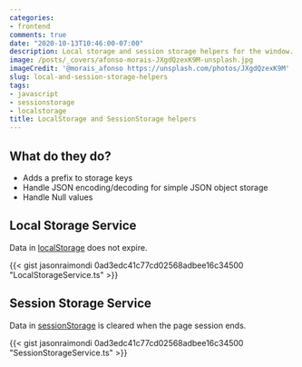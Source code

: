 ```yaml
---
categories:
- frontend
comments: true
date: "2020-10-13T10:46:00-07:00"
description: Local storage and session storage helpers for the window. Prefixes keys while handling json encoding/decoding as well as null values.
image: /posts/_covers/afonso-morais-JXgdQzexK9M-unsplash.jpg
imageCredit: '@morais_afonso https://unsplash.com/photos/JXgdQzexK9M'
slug: local-and-session-storage-helpers
tags:
- javascript
- sessionstorage
- localstorage
title: LocalStorage and SessionStorage helpers
---
```


## What do they do?

* Adds a prefix to storage keys
* Handle JSON encoding/decoding for simple JSON object storage
* Handle Null values

## Local Storage Service

Data in [localStorage](https://developer.mozilla.org/en-US/docs/Web/API/Window/localStorage) does not expire.

{{< gist jasonraimondi 0ad3edc41c77cd02568adbee16c34500 "LocalStorageService.ts" >}}

## Session Storage Service

Data in [sessionStorage](https://developer.mozilla.org/en-US/docs/Web/API/Window/sessionStorage) is cleared when the page session ends.

{{< gist jasonraimondi 0ad3edc41c77cd02568adbee16c34500 "SessionStorageService.ts" >}}
